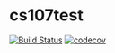 # cs107test
[![Build Status](https://travis-ci.com/boerz-coding/cs107test.svg?branch=main)](https://travis-ci.com/boerz-coding/cs107test)
[![codecov](https://codecov.io/gh/boerz-coding/cs107test/branch/main/graph/badge.svg?token=62RXK28X07)](undefined)
